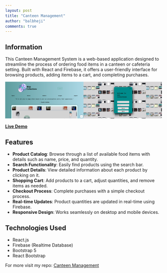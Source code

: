 ```yaml
---
layout: post
title: "Canteen Management"
author: "balbheji"
comments: true
---
```



## Information

This Canteen Management System is a web-based application designed to streamline the process of ordering food items in a canteen or cafeteria setting. Built with React and Firebase, it offers a user-friendly interface for browsing products, adding items to a cart, and completing purchases.

<img src="./Images/project-1.png" width="50%"><img src="./Images/project-2.png" width="50%">

**[Live Demo](https://sauravrwt.github.io/Canteen-Management/)**

## Features

- **Product Catalog**: Browse through a list of available food items with details such as name, price, and quantity.
- **Search Functionality**: Easily find products using the search bar.
- **Product Details**: View detailed information about each product by clicking on it.
- **Shopping Cart**: Add products to a cart, adjust quantities, and remove items as needed.
- **Checkout Process**: Complete purchases with a simple checkout process.
- **Real-time Updates**: Product quantities are updated in real-time using Firebase.
- **Responsive Design**: Works seamlessly on desktop and mobile devices.

## Technologies Used

- React.js
- Firebase (Realtime Database)
- Bootstrap 5
- React Bootstrap

For more visit my repo:  [Canteen Management](https://github.com/SauRavRwT/Canteen-Management)